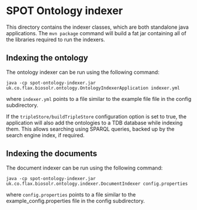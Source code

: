 # SPOT Ontology indexer

This directory contains the indexer classes, which are both standalone java
applications. The `mvn package` command will build a fat jar containing all
of the libraries required to run the indexers.

## Indexing the ontology

The ontology indexer can be run using the following command:

    java -cp spot-ontology-indexer.jar uk.co.flax.biosolr.ontology.OntologyIndexerApplication indexer.yml
    
where `indexer.yml` points to a file similar to the example file
file in the config subdirectory.

If the `tripleStore/buildTripleStore` configuration option is set to true, the
application will also add the ontologies to a TDB database while indexing them. This allows
searching using SPARQL queries, backed up by the search engine index, if required.


## Indexing the documents

The document indexer can be run using the following command:

    java -cp spot-ontology-indexer.jar uk.co.flax.biosolr.ontology.indexer.DocumentIndexer config.properties
    
where `config.properties` points to a file similar to the example_config.properties
file in the config subdirectory.